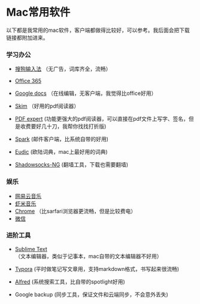 # Mac常用软件

以下都是我常用的mac软件，客户端都做得比较好，可以参考。我后面会把下载链接都附加进来。

### 学习办公

- [搜狗输入法](https://pinyin.sogou.com/mac/)  （无广告，词库齐全，流畅）

- [Office 365](https://its.northeastern.edu/services/available-software/student-advantage/)

- [Google docs](https://www.google.com/docs/about/) （在线编辑，无客户端，我觉得比office好用）

- [Skim](https://skim-app.sourceforge.io) （好用的pdf阅读器）

- [PDF expert](https://pdfexpert.com) (功能更强大的pdf阅读器，可以直接在pdf文件上写字、签名，但是收费要好几十刀，我帮你找找打折版)

- [Spark](https://sparkmailapp.com) (邮件客户端，比系统自带的好用)

- [Eudic](https://www.eudic.net/v4/en/app/download) (欧陆词典，mac上最好用的词典)

- [Shadowsocks-NG](https://github.com/shadowsocks/ShadowsocksX-NG/releases/) (翻墙工具，下载也需要翻墙)

  

### 娱乐

- [网易云音乐](https://music.163.com/#/download)
- [虾米音乐](https://www.xiami.com/apps/mobile?spm=a1z1s.6843761.226669510.7.2ALIrG)
- [Chrome](https://www.google.com/chrome/) （比sarfari浏览器更流畅，但是比较费电）
- [微信](https://weixin.qq.com)
  

### 进阶工具

- [Sublime Text](https://www.sublimetext.com) （文本编辑器，类似于记事本，mac自带的文本编辑器不好用） 

- [Typora](https://typora.io) (平时做笔记写文章用，支持markdown格式，书写起来很流畅)

- [Alfred](https://www.alfredapp.com) (系统搜索工具，比自带的spotlight好用)

- Google backup (同步工具，保证文件和云端同步，不会意外丢失)

  
